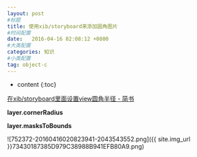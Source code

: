 ```yaml
---
layout: post
#标题
title: 使用xib/storyboard来添加圆角图片
#时间配置
date:   2016-04-16 02:08:12 +0800
#大类配置
categories: 知识
#小类配置
tag: object-c
---
```


* content
{:toc}

<a href="https://www.baidu.com/link?url=yzPkGgtaKwIxk5moGF6esZjHAJpd0VUcCFVonxR8nNfMvSqqeMNGhAHeelWub3bv&wd=&eqid=f68620ad000bd46a0000000357112cf2" target="_blank">在xib/storyboard里面设置view圆角半径 - 简书</a><br>

**layer.cornerRadius**

**layer.masksToBounds**

![752372-20160416020823941-2043543552.png]({{ site.img_url }}73430187385D979C38988B941EFB80A9.png)
